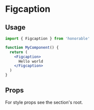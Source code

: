 # Figcaption

## Usage

```jsx
import { Figcaption } from 'honorable'

function MyComponent() {
  return (
    <Figcaption>
      Hello world
    </Figcaption>
  )
}
```

## Props

For style props see the section's root.
